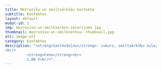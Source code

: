 ```yaml
---
title: Mežrozīšu un smiltsērkšķu konfekte
subtitle: Konfektes
layout: default
modal-id: 1
img: mezrozisu-un-smilkserksu-ievarijums.jpg
thumbnail: mezrozisu-un-smilkserksu--thumbnail.jpg
alt: image-alt
category: Konfektes
description: "<strong>Sastāvdaļas</strong>: cukurs, smiltsērkšķu sula, mežrozīšu pulveris.<br/>
<br/>
          <strong>Cena</strong><br>
          1,00 €<br/>"
---
```

